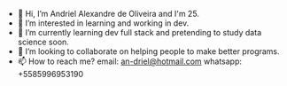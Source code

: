 - 👋 Hi, I’m Andriel Alexandre de Oliveira and I'm 25.
- 👀 I’m interested in learning and working in dev. 
- 🌱 I’m currently learning dev full stack and pretending to study data science soon.
- 💞️ I’m looking to collaborate on helping people to make better programs.
- 📫 How to reach me? email: an-driel@hotmail.com whatsapp: +5585996953190

<!---
andriel0/andriel0 is a ✨ special ✨ repository because its `README.md` (this file) appears on your GitHub profile.
You can click the Preview link to take a look at your changes.
--->
